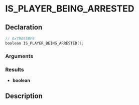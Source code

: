 # IS_PLAYER_BEING_ARRESTED

## Declaration
```cpp
// 0x79A95BF9
boolean IS_PLAYER_BEING_ARRESTED();
```

### Arguments

### Results
- **boolean**

## Description
